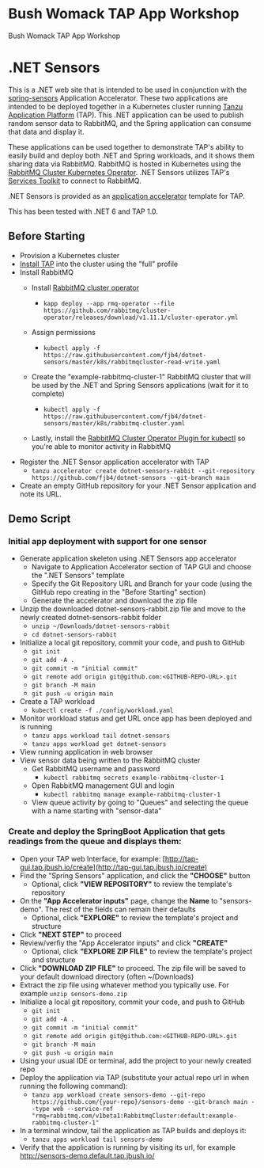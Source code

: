 # Bush Womack TAP App Workshop
Bush Womack TAP App Workshop
# .NET Sensors

This is a .NET web site that is intended to be used in conjunction with the [spring-sensors](https://github.com/sample-accelerators/spring-sensors) Application Accelerator. These two applications are intended to be deployed together in a Kubernetes cluster running  [Tanzu Application Platform](https://tanzu.vmware.com/application-platform) (TAP). This .NET application can be used to publish random sensor data to RabbitMQ, and the Spring application can consume that data and display it.

These applications can be used together to demonstrate TAP's ability to easily build and deploy both .NET and Spring workloads, and it shows them sharing data via RabbitMQ. RabbitMQ is hosted in Kubernetes using the [RabbitMQ Cluster Kubernetes Operator](https://github.com/rabbitmq/cluster-operator). .NET Sensors utilizes TAP's [Services Toolkit](https://docs.vmware.com/en/Tanzu-Application-Platform/1.0/tap/GUID-services-toolkit-about.html) to connect to RabbitMQ.

.NET Sensors is provided as an [application accelerator](https://docs.vmware.com/en/Application-Accelerator-for-VMware-Tanzu/index.html) template for TAP.

This has been tested with .NET 6 and TAP 1.0.

## Before Starting

* Provision a Kubernetes cluster
* [Install TAP](https://docs.vmware.com/en/VMware-Tanzu-Application-Platform/index.html) into the cluster using the "full" profile
* Install RabbitMQ
    * Install [RabbitMQ cluster operator](https://github.com/rabbitmq/cluster-operator)
        * `kapp deploy --app rmq-operator --file https://github.com/rabbitmq/cluster-operator/releases/download/v1.11.1/cluster-operator.yml `

    * Assign permissions
        * `kubectl apply -f https://raw.githubusercontent.com/fjb4/dotnet-sensors/master/k8s/rabbitmqcluster-read-write.yaml`

    * Create the "example-rabbitmq-cluster-1" RabbitMQ cluster that will be used by the .NET and Spring Sensors applications (wait for it to complete)
        * `kubectl apply -f https://raw.githubusercontent.com/fjb4/dotnet-sensors/master/k8s/rabbitmq-cluster.yaml`
    * Lastly, install the [RabbitMQ Cluster Operator Plugin for kubectl](https://www.rabbitmq.com/kubernetes/operator/kubectl-plugin.html) so you're able to monitor activity in RabbitMQ
* Register the .NET Sensor application accelerator with TAP
    * `tanzu accelerator create dotnet-sensors-rabbit --git-repository https://github.com/fjb4/dotnet-sensors --git-branch main`
* Create an empty GitHub repository for your .NET Sensor application and note its URL.

## Demo Script

### Initial app deployment with support for one sensor

* Generate application skeleton using .NET Sensors app accelerator
  * Navigate to Application Accelerator section of TAP GUI and choose the ".NET Sensors" template
  * Specify the Git Repository URL and Branch for your code (using the GitHub repo creating in the "Before Starting" section)
  * Generate the accelerator and download the zip file
* Unzip the downloaded dotnet-sensors-rabbit.zip file and move to the newly created dotnet-sensors-rabbit folder
  * `unzip ~/Downloads/dotnet-sensors-rabbit`
  * `cd dotnet-sensors-rabbit`
* Initialize a local git repository, commit your code, and push to GitHub
  * `git init`
  * `git add -A .`
  * `git commit -m "initial commit"`
  * `git remote add origin git@github.com:<GITHUB-REPO-URL>.git`
  * `git branch -M main`
  * `git push -u origin main`
* Create a TAP workload
  * `kubectl create -f ./config/workload.yaml`
* Monitor workload status and get URL once app has been deployed and is running
  * `tanzu apps workload tail dotnet-sensors`
  * `tanzu apps workload get dotnet-sensors`
* View running application in web browser
* View sensor data being written to the RabbitMQ cluster
  * Get RabbitMQ username and password
    * `kubectl rabbitmq secrets example-rabbitmq-cluster-1`
  * Open RabbitMQ management GUI and login
    * `kubectl rabbitmq manage example-rabbitmq-cluster-1`
  * View queue activity by going to "Queues" and selecting the queue with a name starting with "sensor-data"

### Create and deploy the SpringBoot Application that gets readings from the queue and displays them:

* Open your TAP web Interface, for example:  [http://tap-gui.tap.jbush.io/create](http://tap-gui.tap.jbush.io/create)
* Find the "Spring Sensors" application, and click the **"CHOOSE"** button
   * Optional, click **"VIEW REPOSITORY"** to review the template's repository
* On the **"App Accelerator inputs"** page, change the **Name** to "sensors-demo". The rest of the fields can remain their defaults
   * Optional, click **"EXPLORE"** to review the template's project and structure
* Click **"NEXT STEP"** to proceed
* Review/verfiy the "App Accelerator inputs" and click **"CREATE"**
   * Optional, click **"EXPLORE ZIP FILE"** to review the template's project and structure
* Click **"DOWNLOAD ZIP FILE"** to proceed. The zip file will be saved to your default download directory (often ~/Downloads)
* Extract the zip file using whatever method you typically use. For example `unzip sensors-demo.zip`
* Initialize a local git repository, commit your code, and push to GitHub
   * `git init`
   * `git add -A .`
   * `git commit -m "initial commit"`
   * `git remote add origin git@github.com:<GITHUB-REPO-URL>.git`
   * `git branch -M main`
   * `git push -u origin main`
* Using your usual IDE or terminal, add the project to your newly created repo
* Deploy the application via TAP (substitute your actual repo url in when running the following command):
   * ```tanzu app workload create sensors-demo --git-repo https://github.com/{your-repo}/sensors-demo --git-branch main --type web --service-ref "rmq=rabbitmq.com/v1beta1:RabbitmqCluster:default:example-rabbitmq-cluster-1"```
* In a terminal window, tail the application as TAP builds and deploys it:
   * `tanzu apps workload tail sensors-demo`
* Verify that the application is running by visiting its url, for example http://sensors-demo.default.tap.jbush.io/
